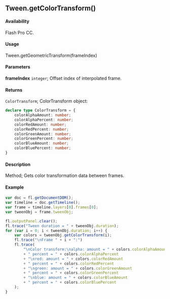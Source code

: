 ## Tween.getColorTransform()

#### Availability

Flash Pro CC.

#### Usage

Tween.getGeometricTransform(frameIndex)

#### Parameters

**frameIndex** `integer`; Offset index of interpolated frame.

#### Returns

`ColorTransform`; ColorTransform object:

```typescript
declare type ColorTransform = {
    colorAlphaAmount: number;
    colorAlphaPercent: number;
    colorRedAmount: number;
    colorRedPercent: number;
    colorGreenAmount: number;
    colorGreenPercent: number;
    colorBlueAmount: number;
    colorBluePercent: number;
}
```

#### Description

Method; Gets color transformation data between frames.

#### Example

```javascript
var doc = fl.getDocumentDOM();
var timeline = doc.getTimeline();
var frame = timeline.layers[0].frames[0];
var tweenObj = frame.tweenObj;

fl.outputPanel.clear();
fl.trace("Tween duration = " + tweenObj.duration);
for (var i = 0; i < tweenObj.duration; i++) {
    var colors = tweenObj.getColorTransform(i);
    fl.trace("\nFrame " + i + ":")
    fl.trace(
        "\nColor transform:\nalpha: amount = " + colors.colorAlphaAmount
        + " percent = " + colors.colorAlphaPercent
        + "\nred: amount = " + colors.colorRedAmount
        + " percent = " + colors.colorRedPercent
        + "\ngreen: amount = " + colors.colorGreenAmount
        + " percent = " + colors.colorGreenPercent
        + "\nblue: amount = " + colors.colorBlueAmount
        + " percent = " + colors.colorBluePercent
    );
}
```
